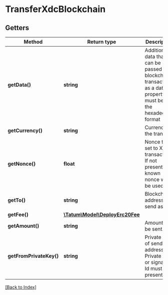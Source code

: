 # TransferXdcBlockchain

## Getters

Method | Return type | Description | Notes
------------ | ------------- | ------------- | -------------
**getData()** | **string** | Additional data that can be passed to a blockchain transaction as a data property; must be in the hexadecimal format | [optional]
**getCurrency()** | **string** | Currency of the transfer. |
**getNonce()** | **float** | Nonce to be set to XDC transaction. If not present, last known nonce will be used. | [optional]
**getTo()** | **string** | Blockchain address to send assets |
**getFee()** | [**\Tatum\Model\DeployErc20Fee**](DeployErc20Fee.md) |  | [optional]
**getAmount()** | **string** | Amount to be sent. |
**getFromPrivateKey()** | **string** | Private key of sender address. Private key, or signature Id must be present. |

[[Back to Index]](../index.md)
